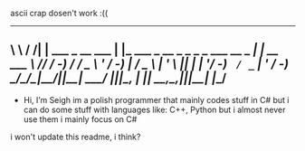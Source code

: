 ascii crap dosen't work :((
__      __   _                    _                                     _           
 \ \    / /__| |__ ___ _ __  ___  | |_ ___   _ __ _  _   _ _ ___ __ _ __| |_ __  ___ 
  \ \/\/ / -_) / _/ _ \ '  \/ -_) |  _/ _ \ | '  \ || | | '_/ -_) _` / _` | '  \/ -_)
   \_/\_/\___|_\__\___/_|_|_\___|  \__\___/ |_|_|_\_, | |_| \___\__,_\__,_|_|_|_\___|
                                                  |__/                               
----------------------------------------------------------------------------------------                                 
-  Hi, I’m Seigh im a polish programmer that mainly codes stuff in C# but i can do some stuff with languages like:
C++, Python but i almost never use them i mainly focus on C#

i won't update this readme, i think?
